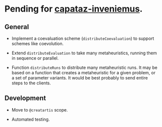 # Pending for [capataz-inveniemus](https://github.com/LeonardoVal/capataz-inveniemus.js).

## General

+ Implement a coevaluation scheme (`distributeCoevaluation`) to support schemes like coevolution.

+ Extend `distributeEvaluation` to take many metaheuristics, running them in sequence or parallel.

+ Function `distributeRuns` to distribute many metaheuristic runs. It may be based on a
function that creates a metaheuristic for a given problem, or a set of parameter variants. It would
be best probably to send entire steps to the clients.

## Development

+ Move to `@creatartis` scope.

+ Automated testing.
